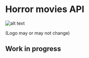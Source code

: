 # Horror movies API

![alt text](https://i.imgur.com/1gL1Xa3.png "Horudom")

(Logo may or may not change)

## Work in progress
